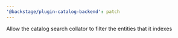 ```yaml
---
'@backstage/plugin-catalog-backend': patch
---
```


Allow the catalog search collator to filter the entities that it indexes
